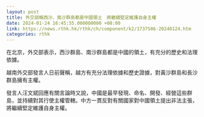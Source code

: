 ```yaml
---
layout: post
title: 外交部稱西沙、南沙群島都是中國領土　將繼續堅定維護自身主權
date: 2024-01-24 16:45:55.000000000 +08:00
link: https://news.rthk.hk/rthk/ch/component/k2/1737586-20240124.htm
categories: rthk
---
```


在北京，外交部表示，西沙群島、南沙群島都是中國的領土，有充分的歷史和法理依據。

越南外交部發言人日前聲稱，越方有充分法理依據和歷史證據，對黃沙群島和長沙群島擁有主權。

發言人汪文斌回應有關言論時又說，中國是最早發現、命名、開發、經營這些群島，並持續對其行使主權管轄。中方一貫反對有關國家對中國領土提出非法主張，將繼續堅定維護自身主權。
